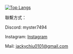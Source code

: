 [![Top Langs](https://github-readme-stats.vercel.app/api/top-langs/?username=myster7494&layout=compact&theme=radical)](https://github.com/anuraghazra/github-readme-stats)

聯繫方式：

Discord: myster7494

Instagram: [Instagram](https://www.instagram.com/__myster___/)

Mail: jackychiu0101@gmail.com
